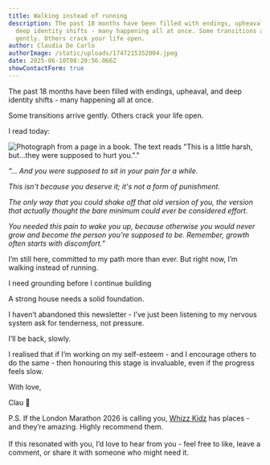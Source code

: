 ```yaml
---
title: Walking instead of running
description: The past 18 months have been filled with endings, upheaval, and
  deep identity shifts - many happening all at once. Some transitions arrive
  gently. Others crack your life open.
author: Claudia De Carlo
authorImage: /static/uploads/1747215352004.jpeg
date: 2025-06-10T08:20:56.066Z
showContactForm: true
---
```

The past 18 months have been filled with endings, upheaval, and deep identity shifts - many happening all at once.

Some transitions arrive gently. Others crack your life open.

I read today:

![Photograph from a page in a book. The text reads "This is a little harsh, but...they were supposed to hurt you."."](/static/uploads/0f364311-afe1-4d4e-ba8b-6bdc4acc3086_4032x3024.webp)

*“… And you were supposed to sit in your pain for a while.*

*This isn't because you deserve it; it's not a form of punishment.*

*The only way that you could shake off that old version of you, the version that actually thought the bare minimum could ever be considered effort.*

*You needed this pain to wake you up, because otherwise you would never grow and become the person you're supposed to be. Remember, growth often starts with discomfort.”*

I’m still here, committed to my path more than ever. But right now, I’m walking instead of running.

I need grounding before I continue building

A strong house needs a solid foundation.

I haven’t abandoned this newsletter - I’ve just been listening to my nervous system ask for tenderness, not pressure.

I’ll be back, slowly.

I realised that if I’m working on my self-esteem - and I encourage others to do the same - then honouring this stage is invaluable, even if the progress feels slow.

With love,

Clau 🌿

P.S. If the London Marathon 2026 is calling you, [Whizz Kidz](https://www.whizz-kidz.org.uk/) has places - and they’re amazing. Highly recommend them.\
\
If this resonated with you, I’d love to hear from you - feel free to like, leave a comment, or share it with someone who might need it.
